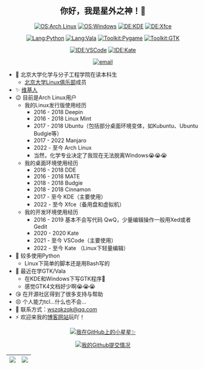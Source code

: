 <div align="center">

## 你好，我是星外之神！👋

[![OS:Arch Linux](https://img.shields.io/badge/OS-Arch%20Linux-blue?style=flat-square&logo=arch-linux)](https://archlinux.org)
[![OS:Windows](https://img.shields.io/badge/OS-Windows-blue?style=flat-square&logo=Windows)](https://windows.com)
[![DE:KDE](https://img.shields.io/badge/DE-KDE-blue?style=flat-square&logo=KDE)](https://www.kde.org)
[![DE:Xfce](https://img.shields.io/badge/DE-Xfce-blue?style=flat-square&logo=Xfce)](https://xfce.org)

[![Lang:Python](https://img.shields.io/badge/Lang-Python-blue?style=flat-square&logo=python)](https://www.python.org/)
[![Lang:Vala](https://img.shields.io/badge/Lang-Vala-blue?style=flat-square&logo=vala)](https://vala.dev/)
[![Toolkit:Pygame](https://img.shields.io/badge/Toolkit-Pygame-blue?style=flat-square&logo=pygame)](https://www.pygame.org/)
[![Toolkit:GTK](https://img.shields.io/badge/Toolkit-GTK-blue?style=flat-square&logo=gtk)](https://www.gtk.org/)

[![IDE:VSCode](https://img.shields.io/badge/IDE-VSCode-blue?style=flat-square&logo=visualstudiocode)](https://code.visualstudio.com/)
[![IDE:Kate](https://img.shields.io/badge/IDE-Kate-blue?style=flat-square&logo=kate)](https://kate-editor.org)

[![email](https://img.shields.io/badge/Email-wszqkzqk@qq.com-blue?style=flat-square&logo=gmail)](mailto:wszqkzqk@qq.com)

</div>

- 🧪 北京大学化学与分子工程学院在读本科生
  - [北京大学Linux俱乐部](https://github.com/lcpu-club)成员
- ✨ [维基人](https://www.wikipedia.org/)
- 😉 目前是Arch Linux用户
  - 我的Linux发行版使用经历
    - 2016 - 2018 Deepin
    - 2016 - 2018 Linux Mint
    - 2017 - 2018 Ubuntu（包括部分桌面环境变体，如Kubuntu、Ubuntu Budgie等）
    - 2017 - 2022 Manjaro
    - 2022 - 至今 Arch Linux
    - 当然，化学专业决定了我现在无法脱离Windows😭😭😭
  - 我的桌面环境使用经历
    - 2016 - 2018 DDE
    - 2016 - 2018 MATE
    - 2018 - 2018 Budgie
    - 2018 - 2018 Cinnamon
    - 2017 - 至今 KDE（主要使用）
    - 2022 - 至今 Xfce（备用盘和虚拟机）
  - 我的开发环境使用经历
    - 2016 - 2019 基本不会写代码 QwQ，少量编辑操作一般用Xed或者Gedit
    - 2020 - 2020 Kate
    - 2021 - 至今 VSCode（主要使用）
    - 2022 - 至今 Kate （Linux下轻量编辑）
- 🐍 较多使用Python
  - Linux下简单的脚本还是用Bash写的
- 👣 最近在学GTK/Vala
  - 在KDE和Windows下写GTK程序🤣
  - 感觉GTK4文档好少啊😭😭😭
- 😘 在开源社区得到了很多支持与帮助
- 😣 个人能力tcl...什么也不会...
- 💬 联系方式：wszqkzqk@qq.com
- ⚡ 欢迎来我的[博客网站](https://wszqkzqk.github.io/)玩吖！

<div align="center">

[![我在GitHub上的小星星✨](https://github-readme-stats.vercel.app/api?username=wszqkzqk&bg_color=0D1117&text_color=FFFFFF&count_private=true&show_icons=true&hide_border=true&include_all_commits=true)](https://github.com/wszqkzqk)

[![我的Github提交情况](http://github-profile-summary-cards.vercel.app/api/cards/profile-details?username=wszqkzqk&theme=github_dark)](https://github.com/wszqkzqk)

|[![](http://github-profile-summary-cards.vercel.app/api/cards/most-commit-language?username=wszqkzqk&theme=github_dark)](https://github.com/wszqkzqk)|[![](http://github-profile-summary-cards.vercel.app/api/cards/productive-time?username=wszqkzqk&theme=github_dark&utcOffset=8)](https://github.com/wszqkzqk)|
|---|---|

</div>
